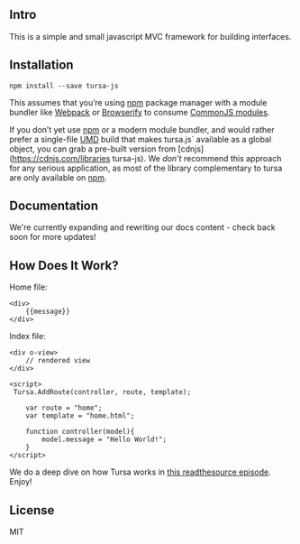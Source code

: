 ## Intro

This is a simple and small javascript MVC framework for building interfaces.

## Installation

```
npm install --save tursa-js
```

This assumes that you’re using [npm](http://npmjs.com/) package manager with a module bundler like [Webpack](https://webpack.js.org/) or [Browserify](http://browserify.org/) to consume [CommonJS modules](http://webpack.github.io/docs/commonjs.html).

If you don’t yet use [npm](http://npmjs.com/) or a modern module bundler, and would rather prefer a single-file [UMD](https://github.com/umdjs/umd) build that makes  tursa.js` available as a global object, you can grab a pre-built version from [cdnjs](https://cdnjs.com/libraries tursa-js). We *don’t* recommend this approach for any serious application, as most of the library complementary to tursa are only available on [npm](http://npmjs.com/).

## Documentation

We're currently expanding and rewriting our docs content - check back soon for more updates!

## How Does It Work?

Home file:
```
<div>
    {{message}}
</div>
```
Index file:
```
<div o-view>
    // rendered view
</div>

<script>
 Tursa.AddRoute(controller, route, template);

    var route = "home";
    var template = "home.html";

    function controller(model){
        model.message = "Hello World!";
    }
</script>
```
We do a deep dive on how Tursa works in [this readthesource episode](https://www.youtube.com/watch?v=).  
Enjoy!

## License

MIT
